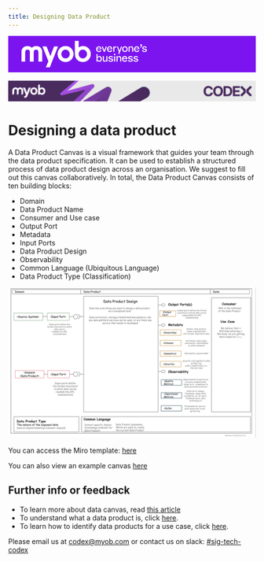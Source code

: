 ```yaml
---
title: Designing Data Product
---
```


![MYOB Banner](../../assets/images/myob-banner.png)

<!-- confluence-page-id: 9293955838 -->
![](../assets/BANNER.png)

# Designing a data product

A Data Product Canvas is a visual framework that guides your team through the data product specification. It can be used to establish a structured process of data product design across an organisation. We suggest to fill out this canvas collaboratively. In total, the Data Product Canvas consists of ten building blocks:

* Domain
* Data Product Name
* Consumer and Use case
* Output Port
* Metadata
* Input Ports
* Data Product Design
* Observability
* Common Language (Ubiquitous Language)
* Data Product Type (Classification)

![](../assets/DataProduct-Canvas.png)

You can access the Miro template: [here](https://miro.com/app/board/uXjVMqeaJMU=/?moveToWidget=3458764563535882389&cot=14)

You can also view an example canvas [here](https://miro.com/app/board/uXjVMqeaJMU=/?moveToWidget=3458764563535882390&cot=14)

## Further info or feedback
* To learn more about data canvas, read [this article](https://www.datamesh-architecture.com/data-product-canvas)
* To understand what a data product is, click [here](./data-product.md).
* To learn how to identify data products for a use case, click [here](./identifying-data-products.md).

Please email us at codex@myob.com or contact us on slack: [#sig-tech-codex](https://myob.slack.com/archives/C02N8ADPGUX)
